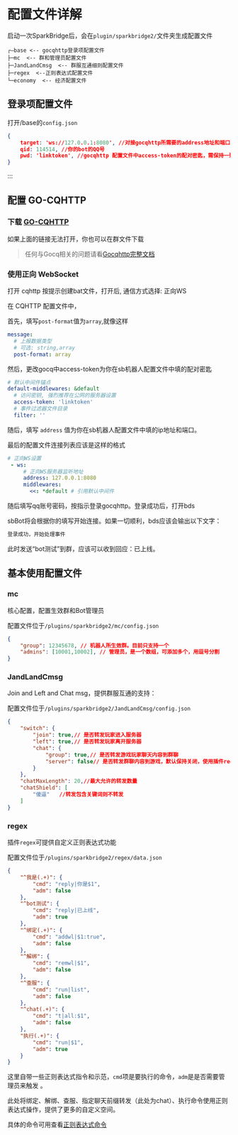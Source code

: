 # 配置文件详解

启动一次SparkBridge后，会在`plugin/sparkbridge2/`文件夹生成配置文件

``` 
┌—base <-- gocqhttp登录项配置文件
├─mc  <-- 群和管理员配置文件
├─JandLandCmsg  <-- 群服互通细则配置文件
├─regex  <--正则表达式配置文件
└─economy  <-- 经济配置文件  

```
## 登录项配置文件
打开/base的`config.json`
``` json
{
    target: 'ws://127.0.0.1:8080', //对接gocqhttp所需要的address地址和端口
    qid: 114514, //你的bot的QQ号
    pwd: 'linktoken', //gocqhttp 配置文件中access-token的配对密匙，需保持一致，不是密码！！！
}
```

:::

## 配置 GO-CQHTTP

### 下载 [GO-CQHTTP](https://github.com/Mrs4s/go-cqhttp/releases)

如果上面的链接无法打开，你也可以在群文件下载

>任何与Gocq相关的问题请看[Gocqhttp完整文档](https://docs.go-cqhttp.org/)

### 使用正向 WebSocket
打开 cqhttp 按提示创建bat文件，打开后, 通信方式选择: 正向WS

在 CQHTTP 配置文件中，

首先，填写`post-format`值为`array`,就像这样
```yaml
message:
  # 上报数据类型
  # 可选: string,array
  post-format: array

```

然后，更改gocq中access-token为你在sb机器人配置文件中填的配对密匙
```yaml
# 默认中间件锚点
default-middlewares: &default
  # 访问密钥, 强烈推荐在公网的服务器设置
  access-token: 'linktoken'
  # 事件过滤器文件目录
  filter: ''
```

随后，填写 `address` 值为你在sb机器人配置文件中填的ip地址和端口。

最后的配置文件连接列表应该是这样的格式

```yaml
# 正向WS设置
 - ws:
     # 正向WS服务器监听地址
     address: 127.0.0.1:8080
     middlewares:
       <<: *default # 引用默认中间件

```
随后填写qq账号密码，按指示登录gocqhttp。登录成功后，打开bds

sbBot将会根据你的填写开始连接。如果一切顺利，bds应该会输出以下文字：
```cmd
登录成功，开始处理事件
```
此时发送“bot测试”到群，应该可以收到回应：已上线。

## 基本使用配置文件

### mc

核心配置，配置生效群和Bot管理员

配置文件位于`/plugins/sparkbridge2/mc/config.json`

``` json
{
    "group": 12345678, // 机器人所生效群。目前只支持一个
    "admins": [10001,10002], // 管理员，是一个数组，可添加多个，用逗号分割
}
```
### JandLandCmsg

Join and Left and Chat msg，提供群服互通的支持：

配置文件位于`/plugins/sparkbridge2/JandLandCmsg/config.json`
```json
{
    "switch": {
        "join": true,// 是否转发玩家进入服务器
        "left": true,// 是否转发玩家离开服务器
        "chat": {
            "group": true,// 是否转发游戏玩家聊天内容到群聊
            "server": false// 是否转发群聊内容到游戏，默认保持关闭，使用插件regex中的正则表达式转发聊天内容，具体看下文。
        }
    },
    "chatMaxLength": 20,//最大允许的转发数量
    "chatShield": [
        "傻逼"   //转发包含关键词则不转发
    ]
}
```


### regex

插件`regex`可提供自定义正则表达式功能

配置文件位于`/plugins/sparkbridge2/regex/data.json`

``` json
{
    "^我是(.+)": {
        "cmd": "reply|你是$1",
        "adm": false
    },
    "^bot测试": {
        "cmd": "reply|已上线",
        "adm": true
    },
    "^绑定(.+)": {
        "cmd": "addwl|$1:true",
        "adm": false
    },
    "^解绑": {
        "cmd": "remwl|$1",
        "adm": false
    },
    "^查服": {
        "cmd": "run|list",
        "adm": false
    },
    "^chat(.+)": {
        "cmd": "t|all:$1",
        "adm": false
    },
    "执行(.+)": {
        "cmd": "run|$1",
        "adm": true
    }
}
```

这里自带一些正则表达式指令和示范，`cmd`项是要执行的命令，`adm`是是否需要管理员来触发
。

此处将绑定、解绑、查服、指定聊天前缀转发（此处为chat）、执行命令使用正则表达式操作，提供了更多的自定义空间。

具体的命令可用查看[正则表达式命令](/subpages/cmd.md)
